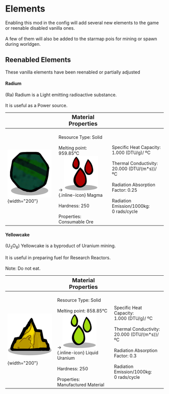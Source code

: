 # Elements
Enabling this mod in the config will add several new elements to the game or reenable disabled vanilla ones.<br/><br/>A few of them will also be added to the starmap pois for mining or spawn during worldgen.
## Reenabled Elements
These vanilla elements have been reenabled or partially adjusted

#### Radium

(Ra) Radium is a Light emitting radioactive substance.<br/><br/>It is useful as a Power source.

| |<font size="+1">Material Properties</font>| |
|-|-|-|
| ![Radium](/assets/images/elements/Radium.png){width="200"} |<br/>Resource Type: Solid<br/><br/>Melting point: 959.85°C<br/>-> ![Magma](/assets/images/elements/Magma.png){.inline-icon} Magma<br/><br/>Hardness: 250<br/><br/>Properties: <br/>Consumable Ore|<br/>Specific Heat Capacity: <br/>1.000 (DTU/g)/ ºC<br/><br/>Thermal Conductivity: <br/>20.000 (DTU/(m*s))/ ºC<br/><br/>Radiation Absorption Factor: 0.25<br/><br/>Radiation Emission/1000kg: <br/>0 rads/cycle|

#### Yellowcake

(U<sub>3</sub>O<sub>8</sub>) Yellowcake is a byproduct of Uranium mining.<br/><br/>It is useful in preparing fuel for Research Reactors.<br/><br/>Note: Do not eat.

| |<font size="+1">Material Properties</font>| |
|-|-|-|
| ![Yellowcake](/assets/images/elements/Yellowcake.png){width="200"} |<br/>Resource Type: Solid<br/><br/>Melting point: 858.85°C<br/>-> ![MoltenUranium](/assets/images/elements/MoltenUranium.png){.inline-icon} Liquid Uranium<br/><br/>Hardness: 250<br/><br/>Properties: <br/>Manufactured Material|<br/>Specific Heat Capacity: <br/>1.000 (DTU/g)/ ºC<br/><br/>Thermal Conductivity: <br/>20.000 (DTU/(m*s))/ ºC<br/><br/>Radiation Absorption Factor: 0.3<br/><br/>Radiation Emission/1000kg: <br/>0 rads/cycle|

